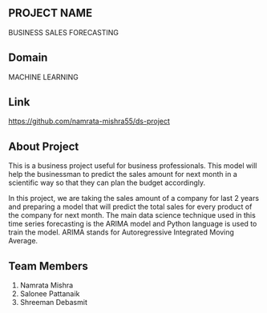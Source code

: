 ## PROJECT NAME

BUSINESS SALES FORECASTING

## Domain

MACHINE LEARNING

## Link

https://github.com/namrata-mishra55/ds-project


## About Project

This is a business project useful for business professionals.
This model will help the businessman to predict the sales amount  for next month in a scientific way so that they can plan the budget accordingly.

In this project, we are taking the  sales amount  of a company for last 2 years  and preparing a model
that will  predict the  total sales for every product of the company  for next month.
The main data science technique used in this time series forecasting is the ARIMA model and  Python language
is used to train the model. ARIMA stands for Autoregressive Integrated Moving Average.



## Team Members

 1. Namrata Mishra
 2. Salonee Pattanaik
 3. Shreeman Debasmit
